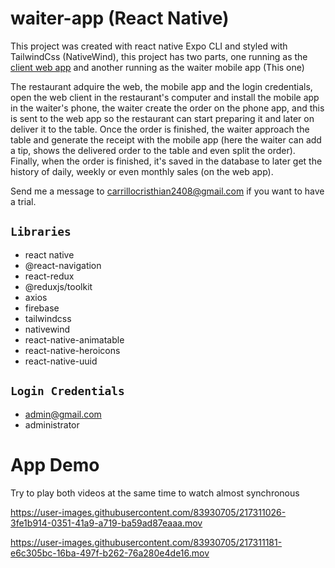 
# waiter-app (React Native)

This project was created with react native Expo CLI and styled with TailwindCss (NativeWind), this project has two parts, one running as the [client web app](https://github.com/cristhiandcl/waiter-client) and another running as the waiter mobile app (This one)

The restaurant adquire the web, the mobile app and the login credentials, open the web client in the restaurant's computer and install the mobile app in the waiter's phone, the waiter create the order on the phone app, and this is sent to the web app so the restaurant can start preparing it and later on deliver it to the table. Once the order is finished, the waiter approach the table and generate the receipt with the mobile app (here the waiter can add a tip, shows the delivered order to the table and even split the order). Finally, when the order is finished, it's saved in the database to later get the history of daily, weekly or even monthly sales (on the web app).

Send me a message to carrillocristhian2408@gmail.com if you want to have a trial.

## `Libraries`

* react native
* @react-navigation
* react-redux
* @reduxjs/toolkit
* axios
* firebase
* tailwindcss
* nativewind
* react-native-animatable
* react-native-heroicons
* react-native-uuid

## `Login Credentials`

- admin@gmail.com
- administrator

# App Demo

Try to play both videos at the same time to watch almost synchronous

https://user-images.githubusercontent.com/83930705/217311026-3fe1b914-0351-41a9-a719-ba59ad87eaaa.mov

https://user-images.githubusercontent.com/83930705/217311181-e6c305bc-16ba-497f-b262-76a280e4de16.mov

